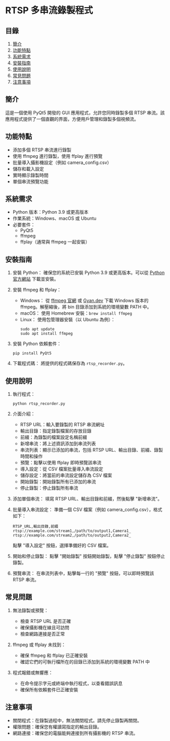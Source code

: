 # RTSP 多串流錄製程式

## 目錄
1. [簡介](#簡介)
2. [功能特點](#功能特點)
3. [系統需求](#系統需求)
4. [安裝指南](#安裝指南)
5. [使用說明](#使用說明)
6. [常見問題](#常見問題)
7. [注意事項](#注意事項)

## 簡介
這是一個使用 PyQt5 開發的 GUI 應用程式，允許您同時錄製多個 RTSP 串流。該應用程式提供了一個直觀的界面，方便用戶管理和錄製多個視頻流。

## 功能特點
- 添加多個 RTSP 串流進行錄製
- 使用 ffmpeg 進行錄製，使用 ffplay 進行預覽
- 批量導入攝影機設定（例如 camera_config.csv）
- 儲存和載入設定
- 實時顯示錄製時間
- 單個串流預覽功能

## 系統需求
- Python 版本：Python 3.9 或更高版本
- 作業系統：Windows、macOS 或 Ubuntu
- 必要套件：
  - PyQt5
  - ffmpeg
  - ffplay（通常與 ffmpeg 一起安裝）

## 安裝指南
1. 安裝 Python：
   確保您的系統已安裝 Python 3.9 或更高版本。可以從 [Python 官方網站](https://www.python.org/downloads/) 下載並安裝。

2. 安裝 ffmpeg 和 ffplay：
   - Windows：
     從 [ffmpeg 官網](https://ffmpeg.org/download.html) 或 [Gyan.dev](https://www.gyan.dev/ffmpeg/builds/) 下載 Windows 版本的 ffmpeg。解壓縮後，將 bin 目錄添加到系統的環境變數 PATH 中。
   - macOS：
     使用 Homebrew 安裝：`brew install ffmpeg`
   - Linux：
     使用包管理器安裝（以 Ubuntu 為例）：
     ```
     sudo apt update
     sudo apt install ffmpeg
     ```

3. 安裝 Python 依賴套件：
   ```
   pip install PyQt5
   ```

4. 下載程式碼：
   將提供的程式碼保存為 `rtsp_recorder.py`。

## 使用說明
1. 執行程式：
   ```
   python rtsp_recorder.py
   ```

2. 介面介紹：
   - RTSP URL：輸入要錄製的 RTSP 串流網址
   - 輸出目錄：指定錄製檔案的存放目錄
   - 前綴：為錄製的檔案設定名稱前綴
   - 新增串流：將上述資訊添加到串流列表
   - 串流列表：顯示已添加的串流，包括 RTSP URL、輸出目錄、前綴、錄製時間和操作
   - 預覽：點擊以使用 ffplay 即時預覽該串流
   - 導入設定：從 CSV 檔案批量導入串流設定
   - 儲存設定：將當前的串流設定儲存為 CSV 檔案
   - 開始錄製：開始錄製所有已添加的串流
   - 停止錄製：停止錄製所有串流

3. 添加單個串流：
   填寫 RTSP URL、輸出目錄和前綴，然後點擊 "新增串流"。

4. 批量導入串流設定：
   準備一個 CSV 檔案（例如 camera_config.csv），格式如下：
   ```
   RTSP_URL,輸出目錄,前綴
   rtsp://example.com/stream1,/path/to/output1,Camera1_
   rtsp://example.com/stream2,/path/to/output2,Camera2_
   ```
   點擊 "導入設定" 按鈕，選擇準備好的 CSV 檔案。

5. 開始和停止錄製：
   點擊 "開始錄製" 按鈕開始錄製，點擊 "停止錄製" 按鈕停止錄製。

6. 預覽串流：
   在串流列表中，點擊每一行的 "預覽" 按鈕，可以即時預覽該 RTSP 串流。

## 常見問題
1. 無法錄製或預覽：
   - 檢查 RTSP URL 是否正確
   - 確保攝影機在線且可訪問
   - 檢查網路連接是否正常

2. ffmpeg 或 ffplay 未找到：
   - 確保 ffmpeg 和 ffplay 已正確安裝
   - 確認它們的可執行檔所在的目錄已添加到系統的環境變數 PATH 中

3. 程式報錯或無響應：
   - 在命令提示字元或終端中執行程式，以查看錯誤訊息
   - 確保所有依賴套件已正確安裝

## 注意事項
- 關閉程式：在錄製過程中，無法關閉程式。請先停止錄製再關閉。
- 權限問題：確保您有權讀寫指定的輸出目錄。
- 網路連接：確保您的電腦能夠連接到所有攝影機的 RTSP 串流。